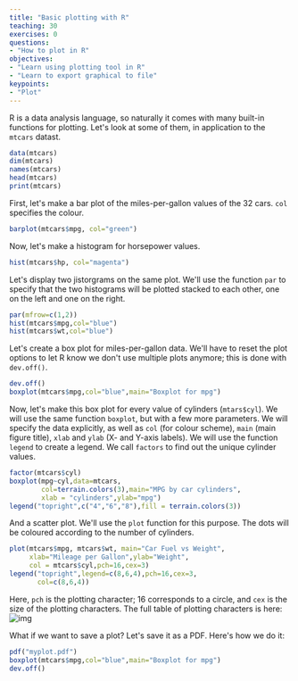 ```yaml
---
title: "Basic plotting with R"
teaching: 30
exercises: 0
questions:
- "How to plot in R"
objectives:
- "Learn using plotting tool in R"
- "Learn to export graphical to file"
keypoints:
- "Plot"
---
```


<!---
## Course content:
- Making exploratory graphs
- Principles of analytic graphics
- Plotting systems and graphics devices in R
- The base, lattice, and ggplot2 plotting systems in R

## Exploratory graph
### Why do we use graphs in data analysis?
- To understand data properties
- To find patterns in data
- To suggest modeling strategies
- To "debug" analyses
- To communicate results

## Ploting System
There are 3 main plotting systems in R:
### The Base plotting system
```
- Start with blank plot and build up the plot
- Plot is just a series of R command
- Flexible
```
###  The Lattice plotting system (using package::lattice)
```
- Plots created using single function call
- Good for putting many plots to screen
- Cannot add to plots once created
```

### The ggplot plotting system (using package::ggplot2)
```
- Similar to Lattice but easier
- Many default mode
- Flexible between Base and Lattice
```
Tue's old screenshots:
![image](https://user-images.githubusercontent.com/43855029/114093880-a7515980-9889-11eb-800e-0152f2e8c207.png)
![image](https://user-images.githubusercontent.com/43855029/114093825-94d72000-9889-11eb-953f-2b232708b37d.png)
![image](https://user-images.githubusercontent.com/43855029/114093954-b932fc80-9889-11eb-8532-f3db53f6278f.png)
![image](https://user-images.githubusercontent.com/43855029/114093764-82f57d00-9889-11eb-8e8a-bb7d11340f02.png)
![image](https://user-images.githubusercontent.com/43855029/114094073-dff13300-9889-11eb-9f97-6675f7408d04.png)
-->

R is a data analysis language, so naturally it comes with many built-in functions for plotting. Let's look at some of them, in application to the `mtcars` datast.

```r
data(mtcars)
dim(mtcars)
names(mtcars)
head(mtcars)
print(mtcars)
```

First, let's make a bar plot of the miles-per-gallon values of the 32 cars. `col` specifies the colour.
```r
barplot(mtcars$mpg, col="green")
```

Now, let's make a histogram for horsepower values.
```r
hist(mtcars$hp, col="magenta")
```
Let's display two jistorgrams on the same plot. We'll use the function `par` to specify that the two histograms will be plotted stacked to each other, one on the left and one on the right. 

```r
par(mfrow=c(1,2))
hist(mtcars$mpg,col="blue")
hist(mtcars$wt,col="blue")
```

Let's create a box plot for miles-per-gallon data. We'll have to reset the plot options to let R know we don't use multiple plots anymore; this is done with `dev.off()`.

```r
dev.off()
boxplot(mtcars$mpg,col="blue",main="Boxplot for mpg")
```

Now, let's make this box plot for every value of cylinders (`mtars$cyl`). We will use the same function `boxplot`, but with a few more parameters. We will specify the data explicitly, as well as `col` (for colour scheme), `main` (main figure title), `xlab` and `ylab` (X- and Y-axis labels). We will use the function `legend` to create a legend. We call `factors` to find out the unique cylinder values.

```r
factor(mtcars$cyl)
boxplot(mpg~cyl,data=mtcars,
        col=terrain.colors(3),main="MPG by car cylinders",
        xlab = "cylinders",ylab="mpg")
legend("topright",c("4","6","8"),fill = terrain.colors(3))
```

And a scatter plot. We'll use the `plot` function for this purpose. The dots will be coloured according to the number of cylinders.
```r
plot(mtcars$mpg, mtcars$wt, main="Car Fuel vs Weight",
     xlab="Mileage per Gallon",ylab="Weight",
     col = mtcars$cyl,pch=16,cex=3)
legend("topright",legend=c(8,6,4),pch=16,cex=3,
       col=c(8,6,4))
```

Here, `pch` is the plotting character; 16 corresponds to a circle, and `cex` is the size of the plotting characters. The full table of plotting characters is here:
![img](https://r-lang.com/wp-content/uploads/2021/02/plot-character-in-R.png)

What if we want to save a plot? Let's save it as a PDF. Here's how we do it:
```r
pdf("myplot.pdf")
boxplot(mtcars$mpg,col="blue",main="Boxplot for mpg")
dev.off()
```
<!---
## Graphics Devices
A graphics device is something where you can make a plot appear When you make a plot in R, it has to be "sent" to a specific graphics device.

- A window on your computer (screen device): quick visualization
- A PDF, PNG, JPEG file (file device) #recommended for documents, paper, presentation

The most common place for a plot to be "sent" is the screen device

- On a Mac the screen device is launched with the quartz()
- On Windows the screen device is launched with windows()
- On Unix/Linux the screen device is launched with x11()
- save graphic to PDF
- save graphic to PNG, JPEG

```r
dev.copy(png,"filename.png") # to save the image to file
dev.off() # to close all the graphical devices
```
-->
